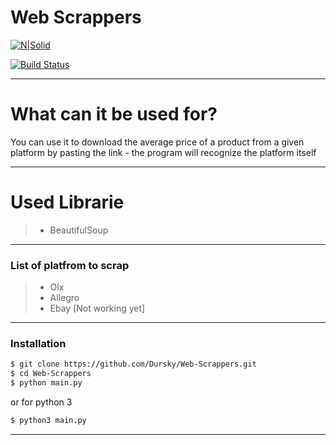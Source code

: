# Web Scrappers

[![N|Solid](https://cldup.com/dTxpPi9lDf.thumb.png)](https://nodesource.com/products/nsolid)

[![Build Status](https://travis-ci.org/joemccann/dillinger.svg?branch=master)](https://travis-ci.org/joemccann/dillinger)

***

# What can it be used for?
You can use it to download the average price of a product from a given platform by pasting the link - the program will recognize the platform itself

***
# Used Librarie
> - BeautifulSoup

***

### List of platfrom to scrap
>- Olx
>- Allegro
>- Ebay [Not working yet]

***
### Installation

```sh
$ git clone https://github.com/Dursky/Web-Scrappers.git
$ cd Web-Scrappers
$ python main.py
```
or for python 3 

```sh
$ python3 main.py
```
***
